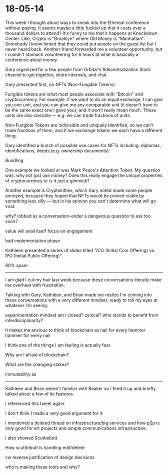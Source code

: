 # 18-05-14

This week I thought about ways to sneak into the Ethereal conference without paying. It seems maybe a little fucked up that it costs over a thousand dollars to attend? It's funny to me that it happens at Knockdown Center. Like, Crypto is "Brooklyn" where Old Money is "Manhattan". Somebody I know hinted that they could put people on the guest list but I never heard back. Another friend forwarded me a volunteer opportunity, but I couldn't stomach volunteering for 6 hours at what is basically a conference about money.

Gary organized for a few people from Orbital's #decentralization Slack channel to get together, share interests, and chat.

Gary presented first, on NFTs (Non-Fungible Tokens).

Fungible tokens are what most people associate with "Bitcoin" and cryptocurrency. For example: if we want to do an equal exchange, I can give you one unit, and you can give me any comparable unit (it doesn't have to be the same exact one I gave you), and it won't really mean much. These units are also divisible — e.g. we can trade fractions of units.

Non-Fungible Tokens are indivisible and uniquely identified, so we can't trade fractions of them, and if we exchange tokens we each have a different thing.

Gary identified a bunch of possible use cases for NFTs including: diplomas, identifications, deeds (e.g. ownership documents).

Bundling

One example we looked at was Mark Pesce's Attention Token. My question was: why not just use money? Does this really engage the unique properties of cryptocurrency or is it just a gimmick?

Another example is Cryptokitties, which Gary noted made some people annoyed, because they hoped that NFTs would be proved viable by something less silly — but in his opinion you can't determine what will go viral.

why? lobbed as a conversation-ender
a dangerous question to ask too soon?

value will avail itself
focus on engagement

bad implementation phase


Kathleen presented a series of slides titled "ICO (Initial Coin Offering) vs. IPO (Initial Public Offering)".

80% spam

---

I am glad I cut my hair last week because these conversations literally make me overheat with frustration.

Talking with Gary, Kathleen, and Brian made me realize I'm coming into these conversations with a very different mindset, ready to roll my eyes at whatever I'm seeing.

experimentation mindset
am i closed? cynical?
who stands to benefit from interdisciplinarity?

It makes me anxious to think of blockchain as
nail for every hammer
hammer for every nail

I think one of the things I am feeling is actually fear.

Why am I afraid of blockchain?

What are the changing stakes?

immutability as

---

Kathleen and Brian weren't familiar with Beaker so I fired it up and briefly talked about a few of its features.

I referenced this tweet again.

I don't think I made a very good argument for it.

I mentioned a deleted thread on infrastructure/big services and how p2p is only good for art projects and simple communications infrastructure.

I also showed Scuttlebutt

How scuttlebutt is handling edit/delete

cw reverse justification of design decisions

who is making these tools and why?
